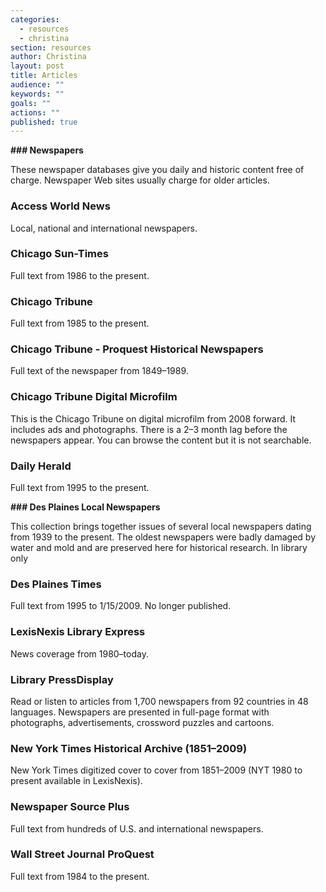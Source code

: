 ```yaml
---
categories: 
  - resources
  - christina
section: resources
author: Christina
layout: post
title: Articles
audience: ""
keywords: ""
goals: ""
actions: ""
published: true
---
```


**### Newspapers**

These newspaper databases give you daily and historic content free of charge. Newspaper Web sites usually charge for older articles.

### Access World News

Local, national and international newspapers.

### Chicago Sun-Times

Full text from 1986 to the present.

### Chicago Tribune

Full text from 1985 to the present.

### Chicago Tribune - Proquest Historical Newspapers

Full text of the newspaper from 1849–1989.

### Chicago Tribune Digital Microfilm

This is the Chicago Tribune on digital microfilm from 2008 forward. It includes ads and photographs. There is a 2–3 month lag before the newspapers appear. You can browse the content but it is not searchable. 

### Daily Herald
Full text from 1995 to the present.

**### Des Plaines Local Newspapers**

This collection brings together issues of several local newspapers dating from 1939 to the present. The oldest newspapers were badly damaged by water and mold and are preserved here for historical research. In library only

### Des Plaines Times

Full text from 1995 to 1/15/2009. No longer published.

### LexisNexis Library Express

News coverage from 1980–today. 

### Library PressDisplay

Read or listen to articles from 1,700 newspapers from 92 countries in 48 languages. Newspapers are presented in full-page format with photographs, advertisements, crossword puzzles and cartoons.

### New York Times Historical Archive (1851–2009)

New York Times digitized cover to cover from 1851–2009 (NYT 1980 to present available in LexisNexis).

### Newspaper Source Plus

Full text from hundreds of U.S. and international newspapers.

### Wall Street Journal ProQuest

Full text from 1984 to the present.

 		 
		


